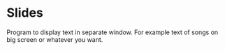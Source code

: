 Slides
===
Program to display text in separate window. 
For example text of songs on big screen or whatever you want.